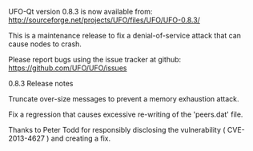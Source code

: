 UFO-Qt version 0.8.3 is now available from:
  http://sourceforge.net/projects/UFO/files/UFO/UFO-0.8.3/

This is a maintenance release to fix a denial-of-service attack that
can cause nodes to crash.

Please report bugs using the issue tracker at github:
  https://github.com/UFO/UFO/issues

0.8.3 Release notes

Truncate over-size messages to prevent a memory exhaustion attack.

Fix a regression that causes excessive re-writing of the 'peers.dat' file.


Thanks to Peter Todd for responsibly disclosing the vulnerability
( CVE-2013-4627 ) and creating a fix.
